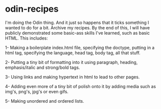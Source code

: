 # odin-recipes
I'm doing the Odin thing. And it just so happens that it ticks something I wanted to do for a bit. Archive my recipes.
By the end of this, I will have publicly demonstrated some basic-ass skills I've learned, such as basic HTML. This includes:

1- Making a boilerplate index.html file, specifying the doctype, putting in a html tag, specifying the language, head tag, body tag, all that stuff.

2- Putting a tiny bit of formatting into it using paragraph, heading, emphasis/italic and strong/bold tags.

3- Using links and making hypertext in html to lead to other pages.

4- Adding even more of a tiny bit of polish onto it by adding media such as img's, png's, jpg's or even gifs.

5- Making unordered and ordered lists.
